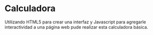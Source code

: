 # Calculadora
Utilizando HTML5 para crear una interfaz y Javascript para agregarle interactividad a una página web pude realizar esta calculadora básica.

